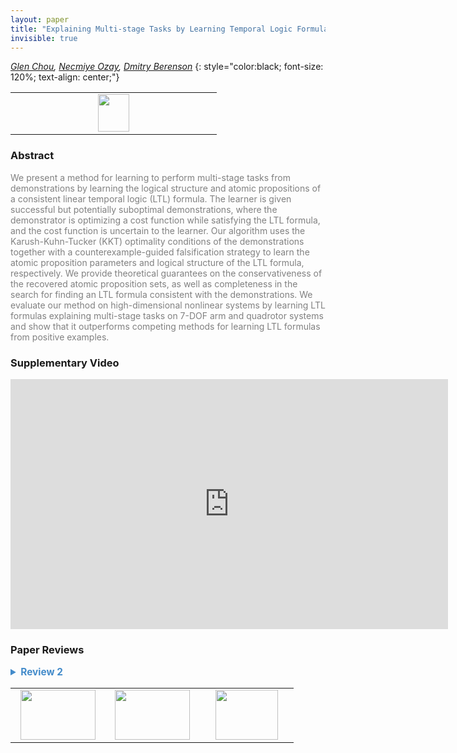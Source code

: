 ```yaml
---
layout: paper
title: "Explaining Multi-stage Tasks by Learning Temporal Logic Formulas from Suboptimal Demonstrations"
invisible: true
---
```

*[Glen Chou](http://web.eecs.umich.edu/~gchou/),  [Necmiye Ozay](http://web.eecs.umich.edu/~necmiye/),  [Dmitry Berenson](http://web.eecs.umich.edu/~dmitryb/)*
{: style="color:black; font-size: 120%; text-align: center;"}

<table width="20%"> <tr>
<td style="width: 20%; text-align: center;"><a href="http://www.roboticsproceedings.org/rss16/p097.pdf"><img src="{{ site.baseurl }}/images/paper_link.png"
width = "50"  height = "60"/> </a> </td>

</tr></table>

### Abstract
<html><p style="color:gray; font-size: 100%; text-align: justified;">
We present a method for learning to perform multi-stage tasks from demonstrations by learning the logical structure and atomic propositions of a consistent linear temporal logic (LTL) formula. The learner is given successful but potentially suboptimal demonstrations, where the demonstrator is optimizing a cost function while satisfying the LTL formula, and the cost function is uncertain to the learner. Our algorithm uses the Karush-Kuhn-Tucker (KKT) optimality conditions of the demonstrations together with a counterexample-guided falsification strategy to learn the atomic proposition parameters and logical structure of the LTL formula, respectively. We provide theoretical guarantees on the conservativeness of the recovered atomic proposition sets, as well as completeness in the search for finding an LTL formula consistent with the demonstrations. We evaluate our method on high-dimensional nonlinear systems by learning LTL formulas explaining multi-stage tasks on 7-DOF arm and quadrotor systems and show that it outperforms competing methods for learning LTL formulas from positive examples.
</p></html>

### Supplementary Video
<iframe width="700" height="400" src="https://www.youtube.com/embed/cpUEcWCUMqc " frameborder="0" allow="accelerometer; autoplay; encrypted-media; gyroscope; picture-in-picture" allowfullscreen></iframe>

### Paper Reviews
<details><summary style="font-size:110%; color:#438BCA; cursor: pointer;"><b> Review 2</b></summary>
<p style="color:gray; font-size: 100%; text-align: justified; white-space: pre-line">
This paper studies the problem of learning multi-stage tasks given a
set of positive demonstrations from an approximately optimal
demonstrator.

Specifically the paper studies a variant of Apprenticeship Learning/
Inverse Reinforcement Learning (IRL) where parts of the task are described
by a fragment of Linear Temporal Logic.

This follows a growing body of literature studying similar problems to
address the fact traditional IRL (which learns rewards) does not
easily extend to sequential tasks.

The approach taken in this paper is at a high level straightforward,
but technically impressive. The authors propose:

1. Parameterizing the space of cost functions and specifications.
2. Searching for parameters that "explain" the demonstrations.

However, like tradtional IRL - or perhaps more so - the notion of
"explains" is highly degenerate.

To alleviate this, the authors propose searching for parameters that
make the demonstrator "approximately-optimal" where optimality is
independently evaluated both at level of low level control and with
respect to the specification.

The low level critera optimality critera is given as the KKT
conditions, which is never fully justified. I must admit, that while
thorough, the exposition in this section was quite terse and at some
points dizzying. Even being somewhat familar with the embedding of
temporal logic constraints as Mixed Interger Constraints, I found this
part hard to follow.

The specification optimality critera later comes in the form of
"minimality" in the atomic propositions "visited". While I'm not
certain, believe that this minimality might correspond to the path
length in the monitoring buchi-automata, subject to dynamic
feasbility.

The ultimate algorithm resembles counter example guided inductive
synthesis. The essential idea is to check if there exists a formula
with a bounded syntatic dag size that is approximately optimal - where
the "approximate" comes in the form of a meta-parameter bounding the
distance from optimality. The refuted formula are used to synthesize
counter example trajectories which serve to tighten the concept class.
If no formula of a particular DAG size exists, the DAG size is
increased.

This length based search, which uses a previously establish SAT
encoding of possible parse trees, is both systematic and serves to
regularize the learner, since larger formulas are more expressive -
and thus easier to overfit.

Finally, the paper evaluates this technique on a number of impressive
examples and demonstrates that the addition of goal directed behavior
does indeed output perform a similar techniques for learning from
positive examples.

My primary concerns are:

1. How does this algorithm deal uncertainty in the dynamics. The
   approximate KKL satisfaction seems like a potential solution, but
   doesn't explicitly model agents accounting for risk.

2. Is there a way to measure how "confident" the algorithm is in the
   returned result. 

3. Is there a way to robustify this algorithm to mis-labeled or unlabeled
   examples. In particular, it seems to me that incorrectly refuting
   a trajectory in step 10 of Alg 1 could have disastrous consequences
   for learning algorithm, despite ample evidence in the rest of the
   demonstrations. 

</p> </details>

<table width="100%"><tr><td style="width: 30%; text-align: center;"><a href="{{ site.baseurl }}/program/papers/96"> <img src="{{ site.baseurl }}/images/previous_icon.png" width = "120"  height = "80"/> </a> </td>

<td style="width: 30%; text-align: center;"><a href="{{ site.baseurl }}/program/papers"> <img src="{{ site.baseurl }}/images/overview_icon.png" width = "120"  height = "80"/> </a> </td> 

<td style="width: 30%; text-align: center;"><a href="{{ site.baseurl }}/program/papers/98"> <img src="{{ site.baseurl }}/images/next_icon.png" width = "100"  height = "80"/> </a> </td> 

</tr></table>

